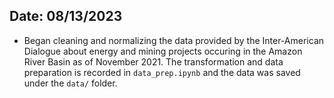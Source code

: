 ## Date: 08/13/2023

* Began cleaning and normalizing the data provided by the Inter-American Dialogue about energy and mining projects occuring in the Amazon River Basin as of November 2021. The transformation and data preparation is recorded in `data_prep.ipynb` and the data was saved under the `data/` folder.
